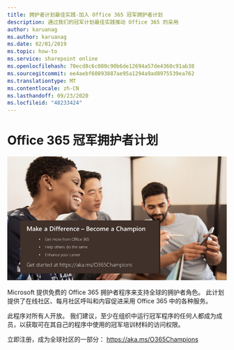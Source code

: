 ```yaml
---
title: 拥护者计划最佳实践-加入 Office 365 冠军拥护者计划
description: 通过我们的冠军计划最佳实践推动 Office 365 的采用
author: karuanag
ms.author: karuanag
ms.date: 02/01/2019
ms.topic: how-to
ms.service: sharepoint online
ms.openlocfilehash: 70ecd8c6c080c90b6de12694a57de4360c91ab38
ms.sourcegitcommit: ee4aebf60893887ae95a1294a9ad8975539ea762
ms.translationtype: MT
ms.contentlocale: zh-CN
ms.lasthandoff: 09/23/2020
ms.locfileid: "48233424"
---
```

# <a name="office-365-champions-program"></a>Office 365 冠军拥护者计划 

![使不同成为拥护者](media/makeadifference.png)

Microsoft 提供免费的 Office 365 拥护者程序来支持全球的拥护者角色。  此计划提供了在线社区、每月社区呼叫和内容促进采用 Office 365 中的各种服务。

此程序对所有人开放。  我们建议，至少在组织中运行冠军程序的任何人都成为成员，以获取可在其自己的程序中使用的冠军培训材料的访问权限。 

立即注册，成为全球社区的一部分： https://aka.ms/O365Champions  
